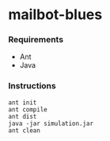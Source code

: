 # mailbot-blues

### Requirements
* Ant
* Java

### Instructions
```
ant init
ant compile
ant dist
java -jar simulation.jar
ant clean
```
